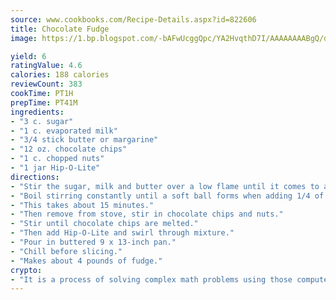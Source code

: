 ```yaml
---
source: www.cookbooks.com/Recipe-Details.aspx?id=822606
title: Chocolate Fudge
image: https://1.bp.blogspot.com/-bAFwUcggQpc/YA2HvqthD7I/AAAAAAAABgQ/dGGityjUeSk5WIgvhJroHVt7XYoXF2qygCLcBGAsYHQ/s320/10.png

yield: 6
ratingValue: 4.6
calories: 188 calories
reviewCount: 383
cookTime: PT1H
prepTime: PT41M
ingredients:
- "3 c. sugar"
- "1 c. evaporated milk"
- "3/4 stick butter or margarine"
- "12 oz. chocolate chips"
- "1 c. chopped nuts"
- "1 jar Hip-O-Lite"
directions:
- "Stir the sugar, milk and butter over a low flame until it comes to a boil."
- "Boil stirring constantly until a soft ball forms when adding 1/4 of a teaspoon of mixture to 1/2 cup of cold water."
- "This takes about 15 minutes."
- "Then remove from stove, stir in chocolate chips and nuts."
- "Stir until chocolate chips are melted."
- "Then add Hip-O-Lite and swirl through mixture."
- "Pour in buttered 9 x 13-inch pan."
- "Chill before slicing."
- "Makes about 4 pounds of fudge."
crypto:
- "It is a process of solving complex math problems using those computers which run bitcoin software."
---
```

